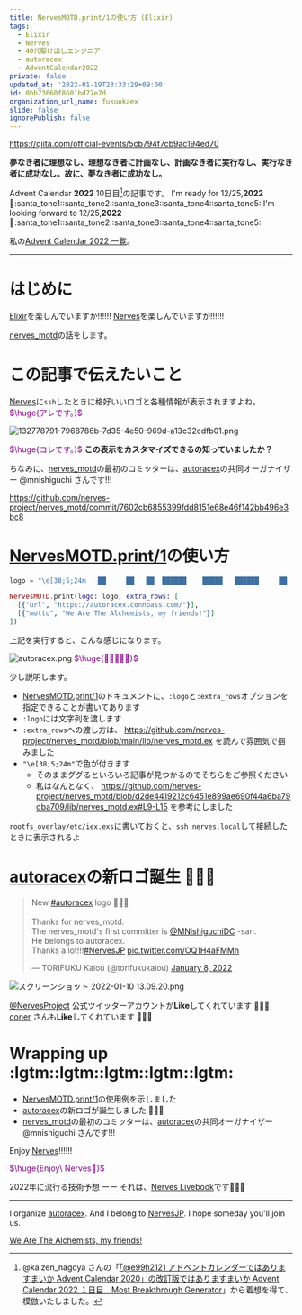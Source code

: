 ```yaml
---
title: NervesMOTD.print/1の使い方 (Elixir)
tags:
  - Elixir
  - Nerves
  - 40代駆け出しエンジニア
  - autoracex
  - AdventCalendar2022
private: false
updated_at: '2022-01-19T23:33:29+09:00'
id: 0bb73660f8601bd77e7d
organization_url_name: fukuokaex
slide: false
ignorePublish: false
---
```

https://qiita.com/official-events/5cb794f7cb9ac194ed70

**夢なき者に理想なし、理想なき者に計画なし、計画なき者に実行なし、実行なき者に成功なし。故に、夢なき者に成功なし。**

Advent Calendar **2022** 10日目[^1]の記事です。
I'm ready for 12/25,**2022** :santa::santa_tone1::santa_tone2::santa_tone3::santa_tone4::santa_tone5:
I'm looking forward to  12/25,**2022** :santa::santa_tone1::santa_tone2::santa_tone3::santa_tone4::santa_tone5:

私の[Advent Calendar 2022 一覧](https://docs.google.com/spreadsheets/d/1HQvFjagQLRPjOYAjDVzWp9S4b8dKixxvvaz_TtbZWto/edit#gid=1723448955)。

[^1]: @kaizen_nagoya さんの「[「@e99h2121 アドベントカレンダーではありますまいか Advent Calendar 2020」の改訂版ではありますまいか Advent Calendar 2022 １日目　Most Breakthrough Generator](https://qiita.com/kaizen_nagoya/items/49ebebee3a0377f3b59b)」から着想を得て、模倣いたしました。 

---

# はじめに

[Elixir](https://elixir-lang.org/)を楽しんでいますか:bangbang::bangbang::bangbang:
[Nerves](https://www.nerves-project.org/)を楽しんでいますか:bangbang::bangbang::bangbang:

[nerves_motd](https://github.com/nerves-project/nerves_motd)の話をします。

# この記事で伝えたいこと

[Nerves](https://www.nerves-project.org/)に`ssh`したときに格好いいロゴと各種情報が表示されますよね。
<font color="purple">$\huge{アレです。}$</font>

![132778791-7968786b-7d35-4e50-969d-a13c32cdfb01.png](https://qiita-image-store.s3.ap-northeast-1.amazonaws.com/0/131808/0e6bcd04-e4cf-d2fa-6afc-5ef19c7761a4.png)

<font color="purple">$\huge{コレです。}$</font>
**この表示をカスタマイズできるの知っていましたか？**

ちなみに、[nerves_motd](https://github.com/nerves-project/nerves_motd)の最初のコミッターは、[autoracex](https://autoracex.connpass.com/)の共同オーガナイザー @mnishiguchi さんです!!!

https://github.com/nerves-project/nerves_motd/commit/7602cb6855399fdd8151e68e46f142bb496e3bc8


# [NervesMOTD.print/1](https://hexdocs.pm/nerves_motd/NervesMOTD.html#print/1)の使い方

```elixir
logo = "\e[38;5;24m   ██     ██   ██  ██████    █████   ██████     ██       ████   ███████  ██  ██\n\e[38;5;24m  ████    ██   ██  █ ██ █   ██   ██   ██  ██   ████     ██  ██   ██   █  ██  ██\n\e[38;5;24m ██  ██   ██   ██    ██     ██   ██   ██  ██  ██  ██   ██        ██ █     ████\n\e[38;5;24m ██  ██   ██   ██    ██     ██   ██   █████   ██  ██   ██        ████      ██\n\e[38;5;24m ██████   ██   ██    ██     ██   ██   ██ ██   ██████   ██        ██ █     ████\n\e[38;5;24m ██  ██   ██   ██    ██     ██   ██   ██  ██  ██  ██    ██  ██   ██   █  ██  ██\n\e[38;5;24m ██  ██    █████    ████     █████   ████ ██  ██  ██     ████   ███████  ██  ██\n"

NervesMOTD.print(logo: logo, extra_rows: [
  [{"url", "https://autoracex.connpass.com/"}],
  [{"motto", "We Are The Alchemists, my friends!"}]
])
```

上記を実行すると、こんな感じになります。

![autoracex.png](https://qiita-image-store.s3.ap-northeast-1.amazonaws.com/0/131808/205f8d60-ebc0-f8f5-4193-ca8096893972.png)
<font color="purple">$\huge{🎉🎉🎉🎉🎉}$</font>

少し説明します。

- [NervesMOTD.print/1](https://hexdocs.pm/nerves_motd/NervesMOTD.html#print/1)のドキュメントに、`:logo`と`:extra_rows`オプションを指定できることが書いてあります
- `:logo`には文字列を渡します
- `:extra_rows`への渡し方は、 https://github.com/nerves-project/nerves_motd/blob/main/lib/nerves_motd.ex を読んで雰囲気で掴みました
- `"\e[38;5;24m"`で色が付きます
    - そのままググるといろいろ記事が見つかるのでそちらをご参照ください
    - 私はなんとなく、 https://github.com/nerves-project/nerves_motd/blob/d2de4419212c6451e899ae690f44a6ba79dba709/lib/nerves_motd.ex#L9-L15 を参考にしました


`rootfs_overlay/etc/iex.exs`に書いておくと、`ssh nerves.local`して接続したときに表示されるよ

# [autoracex](https://autoracex.connpass.com/)の新ロゴ誕生 :tada::tada::tada:

<blockquote class="twitter-tweet"><p lang="en" dir="ltr">New <a href="https://twitter.com/hashtag/autoracex?src=hash&amp;ref_src=twsrc%5Etfw">#autoracex</a> logo 🎉🎉🎉<br><br>Thanks for nerves_motd.<br>The nerves_motd&#39;s first committer is <a href="https://twitter.com/MNishiguchiDC?ref_src=twsrc%5Etfw">@MNishiguchiDC</a> -san.<br>He belongs to autoracex.<br>Thanks a lot!!!<a href="https://twitter.com/hashtag/NervesJP?src=hash&amp;ref_src=twsrc%5Etfw">#NervesJP</a> <a href="https://t.co/OQ1H4aFMMn">pic.twitter.com/OQ1H4aFMMn</a></p>&mdash; TORIFUKU Kaiou (@torifukukaiou) <a href="https://twitter.com/torifukukaiou/status/1479828531291246594?ref_src=twsrc%5Etfw">January 8, 2022</a></blockquote> <script async src="https://platform.twitter.com/widgets.js" charset="utf-8"></script>

![スクリーンショット 2022-01-10 13.09.20.png](https://qiita-image-store.s3.ap-northeast-1.amazonaws.com/0/131808/97415ab7-82f3-84d3-f598-ed611436b55e.png)


[@NervesProject](https://twitter.com/NervesProject) 公式ツイッターアカウントが**Like**してくれています :tada::tada::tada:
[coner](https://twitter.com/pressy4pie) さんも**Like**してくれています :tada::tada::tada:







# Wrapping up :lgtm::lgtm::lgtm::lgtm::lgtm:

- [NervesMOTD.print/1](https://hexdocs.pm/nerves_motd/NervesMOTD.html#print/1)の使用例を示しました
- [autoracex](https://autoracex.connpass.com/)の新ロゴが誕生しました :tada::tada::tada:
- [nerves_motd](https://github.com/nerves-project/nerves_motd)の最初のコミッターは、[autoracex](https://autoracex.connpass.com/)の共同オーガナイザー @mnishiguchi さんです!!!

Enjoy [Nerves](https://www.nerves-project.org/):bangbang::bangbang::bangbang:


<font color="purple">$\huge{Enjoy\ Nerves🚀}$</font>


2022年に流行る技術予想 ーー それは、[Nerves Livebook](https://github.com/livebook-dev/nerves_livebook)です:rocket::rocket::rocket:



---

I organize [autoracex](https://autoracex.connpass.com/).
And I belong to [NervesJP](https://nerves-jp.connpass.com/).
I hope someday you'll join us.

[We Are The Alchemists, my friends!](https://www.youtube.com/watch?v=04854XqcfCY)
